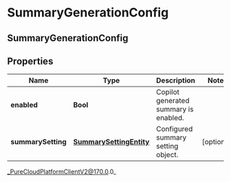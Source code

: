 # SummaryGenerationConfig

## SummaryGenerationConfig

## Properties

|Name | Type | Description | Notes|
|------------ | ------------- | ------------- | -------------|
| **enabled** | **Bool** | Copilot generated summary is enabled. | |
| **summarySetting** | [**SummarySettingEntity**](SummarySettingEntity) | Configured summary setting object. | [optional] |



_PureCloudPlatformClientV2@170.0.0_
